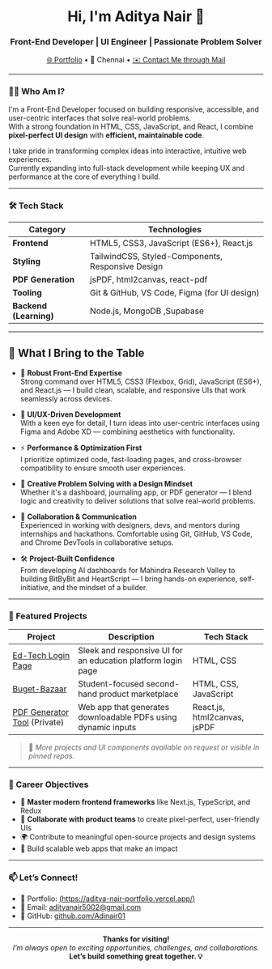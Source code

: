 <h1 align="center">Hi, I'm Aditya Nair 👋</h1>
<h3 align="center">Front-End Developer | UI Engineer | Passionate Problem Solver</h3>

<p align="center">
  <a href="https://aditya-nair-portfolio.vercel.app" target="_blank">🌐 Portfolio</a> • 
  📍 Chennai • 
  <a href="mailto:adityanair5002@gmail.com">✉️ Contact Me through Mail</a>
</p>

---

### 👨‍💻 Who Am I?

I'm a Front-End Developer focused on building responsive, accessible, and user-centric interfaces that solve real-world problems.  
With a strong foundation in HTML, CSS, JavaScript, and React, I combine **pixel-perfect UI design** with **efficient, maintainable code**.

I take pride in transforming complex ideas into interactive, intuitive web experiences.  
Currently expanding into full-stack development while keeping UX and performance at the core of everything I build.

---

### 🛠️ Tech Stack

| Category          | Technologies                                                                 |
|------------------|-------------------------------------------------------------------------------|
| **Frontend**      | HTML5, CSS3, JavaScript (ES6+), React.js                                     |
| **Styling**       | TailwindCSS, Styled-Components, Responsive Design                            |
| **PDF Generation**| jsPDF, html2canvas, react-pdf                                                 |
| **Tooling**       | Git & GitHub, VS Code, Figma (for UI design)                                 |
| **Backend (Learning)** | Node.js, MongoDB ,Supabase                                                       |

---

## 🧰 What I Bring to the Table

- 🔹 **Robust Front-End Expertise**  
  Strong command over HTML5, CSS3 (Flexbox, Grid), JavaScript (ES6+), and React.js — I build clean, scalable, and responsive UIs that work seamlessly across devices.

- 🎯 **UI/UX-Driven Development**  
  With a keen eye for detail, I turn ideas into user-centric interfaces using Figma and Adobe XD — combining aesthetics with functionality.

- ⚡ **Performance & Optimization First**  
  I prioritize optimized code, fast-loading pages, and cross-browser compatibility to ensure smooth user experiences.

- 🧠 **Creative Problem Solving with a Design Mindset**  
  Whether it's a dashboard, journaling app, or PDF generator — I blend logic and creativity to deliver solutions that solve real-world problems.

- 🤝 **Collaboration & Communication**  
  Experienced in working with designers, devs, and mentors during internships and hackathons. Comfortable using Git, GitHub, VS Code, and Chrome DevTools in collaborative setups.

- 🛠️ **Project-Built Confidence**  
  From developing AI dashboards for Mahindra Research Valley to building BitByBit and HeartScript — I bring hands-on experience, self-initiative, and the mindset of a builder.



---

### 📂 Featured Projects

| Project               | Description                                                                 | Tech Stack                    |
|-----------------------|-----------------------------------------------------------------------------|-------------------------------|
| [Ed-Tech Login Page](https://github.com/Adinair01/Ed-Tech-Login-page) | Sleek and responsive UI for an education platform login page       | HTML, CSS                     |
| [Buget-Bazaar](https://github.com/Adinair01/Buget-Bazaar-)         | Student-focused second-hand product marketplace                    | HTML, CSS, JavaScript         |
| [PDF Generator Tool]() (Private)     | Web app that generates downloadable PDFs using dynamic inputs      | React.js, html2canvas, jsPDF  |

> 📌 *More projects and UI components available on request or visible in pinned repos.*

---

### 🎯 Career Objectives

- 🧠 **Master modern frontend frameworks** like Next.js, TypeScript, and Redux  
- 🤝 **Collaborate with product teams** to create pixel-perfect, user-friendly UIs  
- 🌍 Contribute to meaningful open-source projects and design systems  
- 🚀 Build scalable web apps that make an impact  

---

### 📫 Let’s Connect!

- 💼 Portfolio: [(https://aditya-nair-portfolio.vercel.app/)](https://aditya-nair-portfolio.vercel.app/)
- 📧 Email: [adityanair5002@gmail.com](mailto:adityanair5002@gmail.com)  
- 🔗 GitHub: [github.com/Adinair01](https://github.com/Adinair01)

---

<p align="center">
  <strong>Thanks for visiting!</strong><br/>
  <i>I’m always open to exciting opportunities, challenges, and collaborations.</i><br/>
  <b>Let’s build something great together. 💡</b>
</p>

